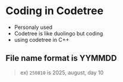 # Coding in Codetree
- Personaly used
- Codetree is like duolingo but coding
- using codetree in C++

## File name format is YYMMDD 
> ex) `250810` is 2025, august, day 10
